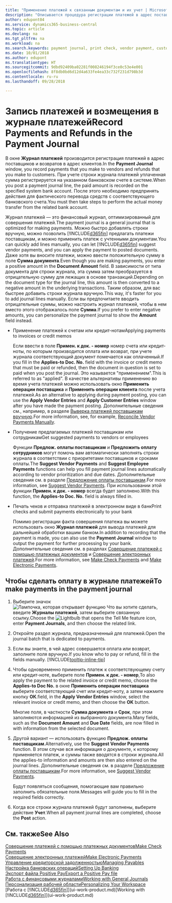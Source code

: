 ```yaml
---
title: "Применение платежей к связанным документам и их учет | Microsoft Docs"
description: "Описывается процедура регистрации платежей в адрес поставщиков и возвратов в адрес клиентов."
author: edupont04
ms.service: dynamics365-business-central
ms.topic: article
ms.devlang: na
ms.tgt_pltfrm: na
ms.workload: na
ms.search.keywords: payment journal, print check, vendor payment, customer refund, creditor, debt, balance due, AP
ms.date: 10/01/2018
ms.author: edupont
ms.translationtype: HT
ms.sourcegitcommit: 9dbd92409ba02281f008246194f3ce0c53e4e001
ms.openlocfilehash: 8f8db0bd6d12d4a633fe4ea33c732f231d798b3d
ms.contentlocale: ru-ru
ms.lasthandoff: 09/28/2018

---
```

# <a name="record-payments-and-refunds-in-the-payment-journal"></a><span data-ttu-id="add35-103">Запись платежей и возмещения в журнале платежей</span><span class="sxs-lookup"><span data-stu-id="add35-103">Record Payments and Refunds in the Payment Journal</span></span>

<span data-ttu-id="add35-104">В окне **Журнал платежей** производится регистрация платежей в адрес поставщиков и возвратов в адрес клиентов.</span><span class="sxs-lookup"><span data-stu-id="add35-104">In the **Payment Journal** window, you record payments that you make to vendors and refunds that you make to customers.</span></span> <span data-ttu-id="add35-105">При учете строки журнала платежей уплаченная сумма регистрируется на указанном банковском счете в системе.</span><span class="sxs-lookup"><span data-stu-id="add35-105">When you post a payment journal line, the paid amount is recorded on the specified system bank account.</span></span> <span data-ttu-id="add35-106">После этого необходимо предпринять действия для фактического перевода средств с соответствующего банковского счета.</span><span class="sxs-lookup"><span data-stu-id="add35-106">You must then take steps to perform the actual money transfer from the related bank account.</span></span>  

<span data-ttu-id="add35-107">Журнал платежей — это финансовый журнал, оптимизированный для совершения платежей.</span><span class="sxs-lookup"><span data-stu-id="add35-107">The payment journal is a general journal that is optimized for making payments.</span></span> <span data-ttu-id="add35-108">Можно быстро добавлять строки вручную, можно позволить [!INCLUDE[d365fin](includes/d365fin_md.md)] предлагать платежи поставщикам, и можно применить платеж с учтенными документам.</span><span class="sxs-lookup"><span data-stu-id="add35-108">You can quickly add lines manually, you can let [!INCLUDE[d365fin](includes/d365fin_md.md)] suggest vendor payments, and you can apply the payment to posted documents.</span></span> <span data-ttu-id="add35-109">Даже хотя вы вносите платежи, можно ввести положительную сумму в поле **Сумма документа**.</span><span class="sxs-lookup"><span data-stu-id="add35-109">Even though you are making payments, you enter a positive amount in the **Document Amount** field.</span></span> <span data-ttu-id="add35-110">В зависимости от типа документа для строки журнала, эта сумма затем преобразуется в отрицательную сумму для лежащих в основе транзакций.</span><span class="sxs-lookup"><span data-stu-id="add35-110">Depending on the document type for the journal line, this amount is then converted to a negative amount in the underlying transactions.</span></span> <span data-ttu-id="add35-111">Таким образом, для вас быстрее добавить строки журнала вручную.</span><span class="sxs-lookup"><span data-stu-id="add35-111">This way, it's faster for you to add journal lines manually.</span></span> <span data-ttu-id="add35-112">Если вы предпочитаете вводить отрицательные суммы, можно настроить журнал платежей, чтобы в нем вместо этого отображалось поле **Сумма**.</span><span class="sxs-lookup"><span data-stu-id="add35-112">If you prefer to enter negative amounts, you can personalize the payment journal to show the **Amount** field instead.</span></span>  

- <span data-ttu-id="add35-113">Применение платежей к счетам или кредит-нотам</span><span class="sxs-lookup"><span data-stu-id="add35-113">Applying payments to invoices or credit memos</span></span>

    <span data-ttu-id="add35-114">Если ввести в поле **Примен. к док. - номер** номер счета или кредит-ноты, по которым производится оплата или возврат, при учете журнала соответствующий документ помечается как оплаченный.</span><span class="sxs-lookup"><span data-stu-id="add35-114">If you fill in the **Applies-to Doc. No.** field with the invoice or credit memo that must be paid or refunded, then the document in question is set to paid when you post the journal.</span></span> <span data-ttu-id="add35-115">Это называется "применением".</span><span class="sxs-lookup"><span data-stu-id="add35-115">This is referred to as "applied".</span></span> <span data-ttu-id="add35-116">В качестве альтернативы применению во время учета платежей можно использовать окно **Применить операции поставщика** и **Применить операции клиента** после учета платежей.</span><span class="sxs-lookup"><span data-stu-id="add35-116">As an alternative to applying during payment posting, you can use the **Apply Vendor Entries** and **Apply Customer Entries** window after you have made the payment posting.</span></span> <span data-ttu-id="add35-117">Дополнительные сведения см., например, в разделе [Выверка платежей поставщикам вручную](payables-how-apply-purchase-transactions-manually.md).</span><span class="sxs-lookup"><span data-stu-id="add35-117">For more information, see, for example, [Reconcile Vendor Payments Manually](payables-how-apply-purchase-transactions-manually.md).</span></span>  

- <span data-ttu-id="add35-118">Получение предлагаемых платежей поставщикам или сотрудникам</span><span class="sxs-lookup"><span data-stu-id="add35-118">Get suggested payments to vendors or employees</span></span> 

    <span data-ttu-id="add35-119">Функции **Предлож. оплаты поставщикам** и **Предложить оплату сотрудников** могут помочь вам автоматически заполнять строки журнала в соответствии с приоритетами поставщиков и сроками оплаты.</span><span class="sxs-lookup"><span data-stu-id="add35-119">The **Suggest Vendor Payments** and **Suggest Employee Payments** functions can help you fill payment journal lines automatically according to vendor prioritization and due dates.</span></span> <span data-ttu-id="add35-120">Дополнительные сведения см. в разделе [Предложение оплаты поставщикам](payables-how-suggest-vendor-payments.md).</span><span class="sxs-lookup"><span data-stu-id="add35-120">For more information, see [Suggest Vendor Payments](payables-how-suggest-vendor-payments.md).</span></span> <span data-ttu-id="add35-121">При использовании этой функции **Примен. к док. - номер** всегда будет заполнено.</span><span class="sxs-lookup"><span data-stu-id="add35-121">With this function, the **Applies-to Doc. No.** field is always filled in.</span></span>  

- <span data-ttu-id="add35-122">Печать чеков и отправка платежей в электронном виде в банк</span><span class="sxs-lookup"><span data-stu-id="add35-122">Print checks and submit payments electronically to your bank</span></span>

    <span data-ttu-id="add35-123">Помимо регистрации факта совершения платежа вы можете использовать окно **Журнал платежей** для вывода платежей для дальнейшей обработки вашим банком.</span><span class="sxs-lookup"><span data-stu-id="add35-123">In addition to recording that the payment is made, you can also use the **Payment Journal** window to output the payment for further processing by your bank.</span></span> <span data-ttu-id="add35-124">Дополнительные сведения см. в разделах [Совершение платежей с помощью платежных документов](payables-how-work-checks.md) и [Совершение электронных платежей](payables-how-export-payments-bank-file.md).</span><span class="sxs-lookup"><span data-stu-id="add35-124">For more information, see [Make Check Payments](payables-how-work-checks.md) and [Make Electronic Payments](payables-how-export-payments-bank-file.md).</span></span>  

## <a name="to-make-payments-in-the-payment-journal"></a><span data-ttu-id="add35-125">Чтобы сделать оплату в журнале платежей</span><span class="sxs-lookup"><span data-stu-id="add35-125">To make payments in the payment journal</span></span> 

1. <span data-ttu-id="add35-126">Выберите значок ![Лампочка, которая открывает функцию Что вы хотите сделать](media/ui-search/search_small.png "Что вы хотите сделать"), введите **Журналы платежей**, затем выберите связанную ссылку.</span><span class="sxs-lookup"><span data-stu-id="add35-126">Choose the ![Lightbulb that opens the Tell Me feature](media/ui-search/search_small.png "Tell me what you want to do") icon, enter **Payment Journals**, and then choose the related link.</span></span>
2. <span data-ttu-id="add35-127">Откройте раздел журнала, предназначенный для платежей.</span><span class="sxs-lookup"><span data-stu-id="add35-127">Open the journal batch that is dedicated to payments.</span></span>
3. <span data-ttu-id="add35-128">Если вы знаете, в чей адрес совершается оплата или возврат, заполните поля вручную.</span><span class="sxs-lookup"><span data-stu-id="add35-128">If you know who to pay or refund, fill in the fields manually.</span></span> [!INCLUDE[tooltip-inline-tip](includes/tooltip-inline-tip_md.md)]
4. <span data-ttu-id="add35-129">Чтобы одновременно применить платеж к соответствующему счету или кредит-ноте, выберите поле **Примен. к док. - номер**,</span><span class="sxs-lookup"><span data-stu-id="add35-129">To also apply the payment to the related invoice or credit memo, choose the **Applies-to Doc No.**</span></span> <span data-ttu-id="add35-130">в окне **Применить операции поставщика** выберите соответствующий счет или кредит-ноту, а затем нажмите кнопку **ОК**.</span><span class="sxs-lookup"><span data-stu-id="add35-130">field, in the **Apply Vendor Entries** window, select the relevant invoice or credit memo, and then choose the **OK** button.</span></span>

    <span data-ttu-id="add35-131">Многие поля, в частности **Сумма документа** и **Срок**, при этом заполняются информацией из выбранного документа.</span><span class="sxs-lookup"><span data-stu-id="add35-131">Many fields, such as the **Document Amount** and **Due Date** fields, are now filled in with information from the selected document.</span></span>
5. <span data-ttu-id="add35-132">Другой вариант — использовать функцию **Предлож. оплаты поставщикам**.</span><span class="sxs-lookup"><span data-stu-id="add35-132">Alternatively, use the **Suggest Vendor Payments** function.</span></span> <span data-ttu-id="add35-133">В этом случае вся информация о документе, к которому применяется платеж, и суммы также вводятся в строки журнала.</span><span class="sxs-lookup"><span data-stu-id="add35-133">All the applies-to information and amounts are then also entered on the journal lines.</span></span> <span data-ttu-id="add35-134">Дополнительные сведения см. в разделе [Предложение оплаты поставщикам](payables-how-suggest-vendor-payments.md).</span><span class="sxs-lookup"><span data-stu-id="add35-134">For more information, see [Suggest Vendor Payments](payables-how-suggest-vendor-payments.md).</span></span>

    <span data-ttu-id="add35-135">Будут появляться сообщения, помогающие вам правильно заполнить обязательные поля.</span><span class="sxs-lookup"><span data-stu-id="add35-135">Messages will guide you to fill in the required fields correctly.</span></span>
6.  <span data-ttu-id="add35-136">Когда все строки журнала платежей будут заполнены, выберите действие **Учет**.</span><span class="sxs-lookup"><span data-stu-id="add35-136">When all payment journal lines are completed, choose the **Post** action.</span></span>

## <a name="see-also"></a><span data-ttu-id="add35-137">См. также</span><span class="sxs-lookup"><span data-stu-id="add35-137">See Also</span></span>
[<span data-ttu-id="add35-138">Совершение платежей с помощью платежных документов</span><span class="sxs-lookup"><span data-stu-id="add35-138">Make Check Payments</span></span>](payables-how-work-checks.md)  
[<span data-ttu-id="add35-139">Совершение электронных платежей</span><span class="sxs-lookup"><span data-stu-id="add35-139">Make Electronic Payments</span></span>](payables-how-export-payments-bank-file.md)  
[<span data-ttu-id="add35-140">Управление кредиторской задолженностью</span><span class="sxs-lookup"><span data-stu-id="add35-140">Managing Payables</span></span>](payables-manage-payables.md)  
[<span data-ttu-id="add35-141">Настройка банковских операций</span><span class="sxs-lookup"><span data-stu-id="add35-141">Setting Up Banking</span></span>](bank-setup-banking.md)  
[<span data-ttu-id="add35-142">Экспорт файла Positive Pay</span><span class="sxs-lookup"><span data-stu-id="add35-142">Export a Positive Pay file</span></span>](finance-how-positive-pay.md)  
[<span data-ttu-id="add35-143">Работа с финансовыми журналами</span><span class="sxs-lookup"><span data-stu-id="add35-143">Working with General Journals</span></span>](ui-work-general-journals.md)  
[<span data-ttu-id="add35-144">Персонализация рабочей области</span><span class="sxs-lookup"><span data-stu-id="add35-144">Personalizing Your Workspace</span></span>](ui-personalization-user.md)  
<span data-ttu-id="add35-145">[Работа с [!INCLUDE[d365fin](includes/d365fin_md.md)]](ui-work-product.md)</span><span class="sxs-lookup"><span data-stu-id="add35-145">[Working with [!INCLUDE[d365fin](includes/d365fin_md.md)]](ui-work-product.md)</span></span>  

